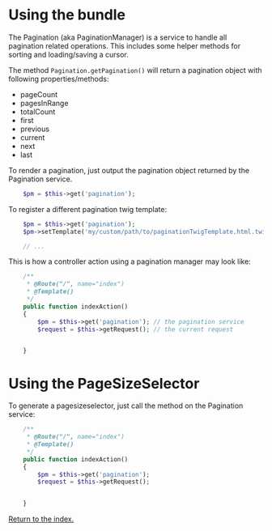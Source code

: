 Using the bundle
================

The Pagination (aka PaginationManager) is a service to handle all pagination related operations.
This includes some helper methods for sorting and loading/saving a cursor.

The method ``Pagination.getPagination()`` will return a pagination object with following properties/methods:
- pageCount
- pagesInRange
- totalCount
- first
- previous
- current
- next
- last

To render a pagination, just output the pagination object returned by the Pagination service.

```php
    $pm = $this->get('pagination');


```

To register a different pagination twig template:

```php
    $pm = $this->get('pagination');
    $pm->setTemplate('my/custom/path/to/paginationTwigTemplate.html.twig');

    // ...
```

This is how a controller action using a pagination manager may look like:

```php
    /**
     * @Route("/", name="index")
     * @Template()
     */
    public function indexAction()
    {
        $pm = $this->get('pagination'); // the pagination service
        $request = $this->getRequest(); // the current request


    }
```

Using the PageSizeSelector
==========================

To generate a pagesizeselector, just call the method on the Pagination service:

```php
    /**
     * @Route("/", name="index")
     * @Template()
     */
    public function indexAction()
    {
        $pm = $this->get('pagination');
        $request = $this->getRequest();


    }
```



[Return to the index.](index.md)
